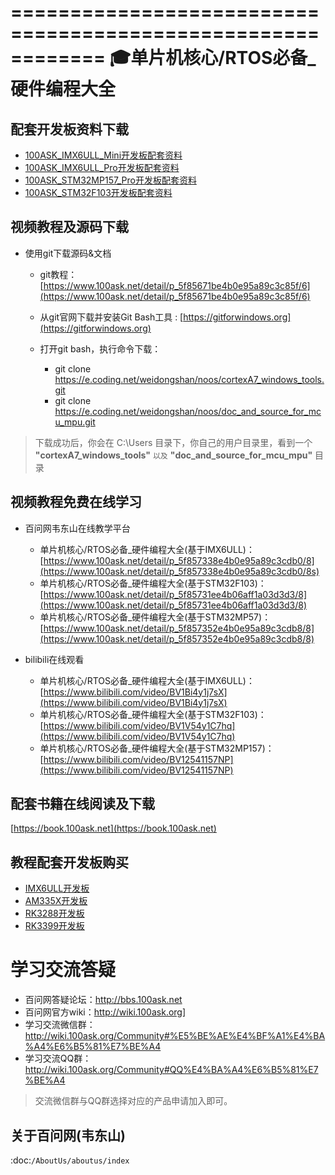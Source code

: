 ============================================================
🎓单片机核心/RTOS必备_硬件编程大全
============================================================

## 配套开发板资料下载

- [100ASK_IMX6ULL_Mini开发板配套资料](http://download.100ask.org/boards/Nxp/100ask_imx6ull_mini/index.html)
- [100ASK_IMX6ULL_Pro开发板配套资料](http://download.100ask.org/boards/Nxp/100ask_imx6ull_pro/index.html)
- [100ASK_STM32MP157_Pro开发板配套资料](http://download.100ask.org/boards/St/100ask_stm32mp157_pro/index.html)
- [100ASK_STM32F103开发板配套资料](http://download.100ask.org/boards/St/100ask_stm32f103/index.html)



## 视频教程及源码下载

- 使用git下载源码&文档
  - git教程：[https://www.100ask.net/detail/p_5f85671be4b0e95a89c3c85f/6](https://www.100ask.net/detail/p_5f85671be4b0e95a89c3c85f/6)
  - 从git官网下载并安装Git Bash工具 : [https://gitforwindows.org](https://gitforwindows.org)
  - 打开git bash，执行命令下载：
  
    - git clone https://e.coding.net/weidongshan/noos/cortexA7_windows_tools.git
    - git clone https://e.coding.net/weidongshan/noos/doc_and_source_for_mcu_mpu.git


> 下载成功后，你会在 C:\Users 目录下，你自己的用户目录里，看到一个 **"cortexA7_windows_tools"** `以及` **"doc_and_source_for_mcu_mpu"** 目录



## 视频教程免费在线学习

- 百问网韦东山在线教学平台
  - 单片机核心/RTOS必备_硬件编程大全(基于IMX6ULL)：[https://www.100ask.net/detail/p_5f857338e4b0e95a89c3cdb0/8](https://www.100ask.net/detail/p_5f857338e4b0e95a89c3cdb0/8s)
  - 单片机核心/RTOS必备_硬件编程大全(基于STM32F103)：[https://www.100ask.net/detail/p_5f85731ee4b06aff1a03d3d3/8](https://www.100ask.net/detail/p_5f85731ee4b06aff1a03d3d3/8)
  - 单片机核心/RTOS必备_硬件编程大全(基于STM32MP57)：[https://www.100ask.net/detail/p_5f857352e4b0e95a89c3cdb8/8](https://www.100ask.net/detail/p_5f857352e4b0e95a89c3cdb8/8)


- bilibili在线观看
  - 单片机核心/RTOS必备_硬件编程大全(基于IMX6ULL)：[https://www.bilibili.com/video/BV1Bi4y1j7sX](https://www.bilibili.com/video/BV1Bi4y1j7sX)
  - 单片机核心/RTOS必备_硬件编程大全(基于STM32F103)：[https://www.bilibili.com/video/BV1V54y1C7hq](https://www.bilibili.com/video/BV1V54y1C7hq)
  - 单片机核心/RTOS必备_硬件编程大全(基于STM32MP157)：[https://www.bilibili.com/video/BV12541157NP](https://www.bilibili.com/video/BV12541157NP)


## 配套书籍在线阅读及下载

[https://book.100ask.net](https://book.100ask.net)


## 教程配套开发板购买

- [IMX6ULL开发板](https://item.taobao.com/item.htm?spm=a1z10.5-c-s.w4002-18944745104.12.6c896036i1SlFl&id=610613585935)
- [AM335X开发板](https://item.taobao.com/item.htm?spm=a1z10.5-c-s.w4002-18944745104.12.4f45656ctZqneh&id=601709849721)
- [RK3288开发板](https://100ask.taobao.com/category-1475461376.htm?spm=a1z10.5-c-s.w4010-22661840056.34.1a5a4c7aykAzVA&search=y&parentCatId=160544246&parentCatName=%CB%F9%D3%D0%BF%AA%B7%A2%B0%E5&catName=RK3288%BF%AA%B7%A2%B0%E5#bd)
- [RK3399开发板](https://item.taobao.com/item.htm?spm=a1z10.5-c-s.w4002-18944745104.12.2ad35e6dtSSKEP&id=601124209964)
 
# 学习交流答疑

- 百问网答疑论坛：http://bbs.100ask.net
- 百问网官方wiki：http://wiki.100ask.org]
- 学习交流微信群：http://wiki.100ask.org/Community#%E5%BE%AE%E4%BF%A1%E4%BA%A4%E6%B5%81%E7%BE%A4
- 学习交流QQ群：  http://wiki.100ask.org/Community#QQ%E4%BA%A4%E6%B5%81%E7%BE%A4

> 交流微信群与QQ群选择对应的产品申请加入即可。



关于百问网(韦东山)
--------------------

 :doc:`/AboutUs/aboutus/index`
 
 



